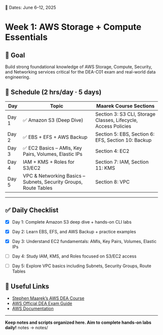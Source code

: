 📅 Dates: June 6–12, 2025  
# Week 1: AWS Storage + Compute Essentials
## 🎯 Goal
Build strong foundational knowledge of AWS Storage, Compute, Security, and Networking services critical for the DEA-C01 exam and real-world data engineering.

## 📅 Schedule (2 hrs/day · 5 days)

| Day  | Topic                               | Maarek Course Sections                        |
|-------|-----------------------------------|----------------------------------------------|
| Day 1 | ✅ Amazon S3 (Deep Dive)           | Section 3: S3 CLI, Storage Classes, Lifecycle, Access Policies |
| Day 2 | ✅ EBS + EFS + AWS Backup           | Section 5: EBS, Section 6: EFS, Section 10: Backup |
| Day 3 | ✅ EC2 Basics – AMIs, Key Pairs, Volumes, Elastic IPs | Section 4: EC2                               | 
| Day 4 | IAM + KMS + Roles for S3/EC2        | Section 7: IAM, Section 11: KMS              | 
| Day 5 | VPC & Networking Basics – Subnets, Security Groups, Route Tables | Section 8: VPC                              | 

---
## ✅ Daily Checklist

- [x] Day 1: Complete Amazon S3 deep dive + hands-on CLI labs  
- [x] Day 2: Learn EBS, EFS, and AWS Backup + practice examples  
- [x] Day 3: Understand EC2 fundamentals: AMIs, Key Pairs, Volumes, Elastic IPs  
- [ ] Day 4: Study IAM, KMS, and Roles focused on S3/EC2 access  
- [ ] Day 5: Explore VPC basics including Subnets, Security Groups, Route Tables  


## 🔗 Useful Links

- [Stephen Maarek’s AWS DEA Course](https://www.udemy.com/course/aws-certified-data-analytics-specialty/)  
- [AWS Official DEA Exam Guide](https://d1.awsstatic.com/training-and-certification/docs-data-analytics/AWS-Certified-Data-Analytics-Specialty_Exam-Guide.pdf)  
- [AWS Documentation](https://docs.aws.amazon.com/)

---

**Keep notes and scripts organized here. Aim to complete hands-on labs daily!**
notes -> notes/
